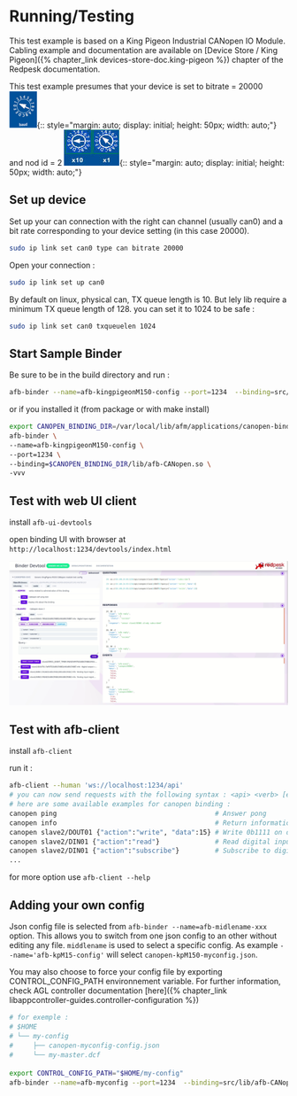 # Running/Testing

This test example is based on a King Pigeon Industrial CANopen IO Module. Cabling example and documentation are available on [Device Store / King Pigeon]({% chapter_link devices-store-doc.king-pigeon %}) chapter of the Redpesk documentation.

This test example presumes that your device is set to bitrate = 20000 ![CAN open Communication Rate Set switch](images/CANopen_Communication_Rate_Set_Switch.png){:: style="margin: auto; display: initial; height: 50px; width: auto;"}
and nod id = 2 ![CAN open Address Setting switch](images/CANopen_Address_Setting_Switch.png){:: style="margin: auto; display: initial; height: 50px; width: auto;"}

## Set up device

Set up your can connection with the right can channel (usually can0) and a bit rate corresponding to your device setting (in this case 20000).

```bash
sudo ip link set can0 type can bitrate 20000
```

Open your connection :

```bash
sudo ip link set up can0
```

By default on linux, physical can, TX queue length is 10. But lely lib require a minimum TX queue length of 128. you can set it to 1024 to be safe :

```bash
sudo ip link set can0 txqueuelen 1024
```

## Start Sample Binder

Be sure to be in the build directory and run :

```bash
afb-binder --name=afb-kingpigeonM150-config --port=1234  --binding=src/lib/afb-CANopen.so --workdir=package --verbose
```

or if you installed it (from package or with make install)

```bash
export CANOPEN_BINDING_DIR=/var/local/lib/afm/applications/canopen-binding
afb-binder \
--name=afb-kingpigeonM150-config \
--port=1234 \
--binding=$CANOPEN_BINDING_DIR/lib/afb-CANopen.so \
-vvv
```

## Test with web UI client

install `afb-ui-devtools`

open binding UI with browser at `http://localhost:1234/devtools/index.html`

![afb-ui-devtool](images/afb-ui-devtool_canopen_Screenshot.png)

## Test with afb-client

install `afb-client`

run it :

``` bash
afb-client --human 'ws://localhost:1234/api'
# you can now send requests with the following syntax : <api> <verb> [eventual data in json format]
# here are some available examples for canopen binding :
canopen ping                                        # Answer pong
canopen info                                        # Return information about the binding and available verbs
canopen slave2/DOUT01 {"action":"write", "data":15} # Write 0b1111 on digital output 01 of slave 2
canopen slave2/DIN01 {"action":"read"}              # Read digital input 01 state of slave 2
canopen slave2/DIN01 {"action":"subscribe"}         # Subscribe to digital 01
...
```

for more option use `afb-client --help`

## Adding your own config

Json config file is selected from `afb-binder --name=afb-midlename-xxx` option. This allows you to switch from one json config to an other without editing any file. `middlename` is used to select a specific config. As example `--name='afb-kpM15-config'` will select `canopen-kpM150-myconfig.json`.

You may also choose to force your config file by exporting CONTROL_CONFIG_PATH environnement variable. For further information, check AGL controller documentation [here]({% chapter_link libappcontroller-guides.controller-configuration %})

```bash
# for exemple :
# $HOME
# └── my-config
#     ├── canopen-myconfig-config.json
#     └── my-master.dcf

export CONTROL_CONFIG_PATH="$HOME/my-config"
afb-binder --name=afb-myconfig --port=1234  --binding=src/lib/afb-CANopen.so --verbose
```
